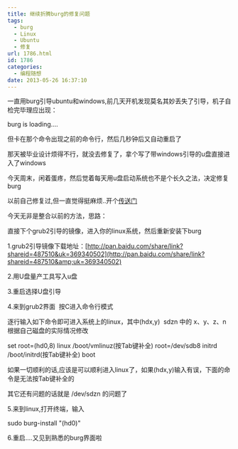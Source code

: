 ```yaml
---
title: 继续折腾burg的修复问题
tags:
  - burg
  - Linux
  - Ubuntu
  - 修复
url: 1786.html
id: 1786
categories:
  - 编程随想
date: 2013-05-26 16:37:10
---
```


一直用burg引导ubuntu和windows,前几天开机发现莫名其妙丢失了引导，机子自检完毕理应出现：

burg is loading....

但卡在那个命令出现之前的命令行，然后几秒钟后又自动重启了

那天被毕业设计烦得不行，就没去修复了，拿个写了带windows引导的u盘直接进入了windows

今天周末，闲着蛋疼，然后觉着每天用u盘启动系统也不是个长久之法，决定修复burg

以前自己修复过,但一直觉得挺麻烦..开个[传送门](http://www.ccc5.cc/266.html)

今天无非是整合以前的方法，思路：

直接下个grub2引导的镜像，进入你的linux系统，然后重新安装下burg

1.grub2引导镜像下载地址：[http://pan.baidu.com/share/link?shareid=487510&uk=369340502](http://pan.baidu.com/share/link?shareid=487510&amp;uk=369340502)

2.用U盘量产工具写入u盘

3.重启选择U盘引导

4.来到grub2界面  按C进入命令行模式

逐行输入如下命令即可进入系统上的linux，其中(hdx,y)  sdzn 中的 x、y、z、n根据自己磁盘的实际情况修改

set root=(hd0,8)
linux /boot/vmlinuz(按Tab键补全) root=/dev/sdb8
initrd /boot/initrd(按Tab键补全)
boot

如果一切顺利的话,应该是可以顺利进入linux了，如果(hdx,y)输入有误，下面的命令是无法按Tab键补全的

其它还有问题的话就是 /dev/sdzn 的问题了

5.来到linux,打开终端，输入  

sudo burg-install "(hd0)"

6.重启....又见到熟悉的burg界面啦